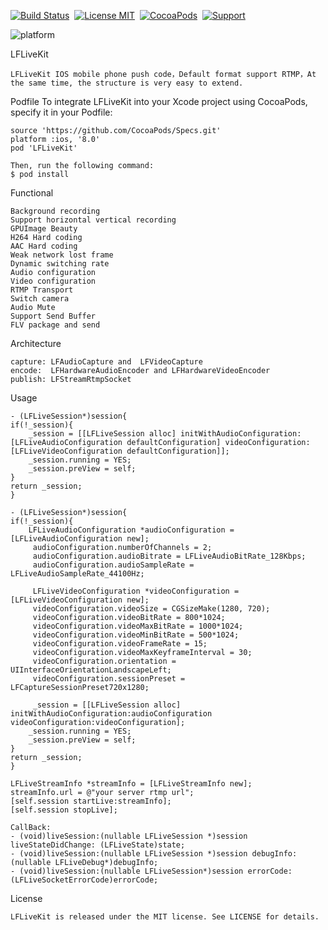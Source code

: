 
[![Build Status](https://travis-ci.org/LaiFengiOS/LFLiveKit.svg)](https://travis-ci.org/LaiFengiOS/LFLiveKit)&nbsp;
[![License MIT](https://img.shields.io/badge/license-MIT-green.svg?style=flat)](https://raw.githubusercontent.com/chenliming777/LFLiveKit/master/LICENSE)&nbsp;
[![CocoaPods](http://img.shields.io/cocoapods/v/LFLiveKit.svg?style=flat)](http://cocoapods.org/?q=LFLiveKit)&nbsp;
[![Support](https://img.shields.io/badge/support-ios8%2B-orange.svg)](https://www.apple.com/nl/ios/)&nbsp;

![platform](https://img.shields.io/badge/platform-ios-ff69b4.svg)&nbsp;

LFLiveKit

	LFLiveKit IOS mobile phone push code，Default format support RTMP，At the same time, the structure is very easy to extend.

Podfile
	To integrate LFLiveKit into your Xcode project using CocoaPods, specify it in your Podfile:
	
	source 'https://github.com/CocoaPods/Specs.git'
	platform :ios, '8.0'
	pod 'LFLiveKit'
	
	Then, run the following command:
	$ pod install


Functional

	Background recording
	Support horizontal vertical recording
	GPUImage Beauty
	H264 Hard coding
	AAC Hard coding
	Weak network lost frame
	Dynamic switching rate
	Audio configuration
	Video configuration
	RTMP Transport
	Switch camera
	Audio Mute
	Support Send Buffer
	FLV package and send
  

Architecture

	capture: LFAudioCapture and  LFVideoCapture
	encode:  LFHardwareAudioEncoder and LFHardwareVideoEncoder
	publish: LFStreamRtmpSocket
	
Usage
	
	- (LFLiveSession*)session{
    if(!_session){
        _session = [[LFLiveSession alloc] initWithAudioConfiguration:		   [LFLiveAudioConfiguration defaultConfiguration] videoConfiguration:			[LFLiveVideoConfiguration defaultConfiguration]];
        _session.running = YES;
        _session.preView = self;
    }
    return _session;
	}
	
	- (LFLiveSession*)session{
    if(!_session){
        LFLiveAudioConfiguration *audioConfiguration = [LFLiveAudioConfiguration new];
         audioConfiguration.numberOfChannels = 2;
         audioConfiguration.audioBitrate = LFLiveAudioBitRate_128Kbps;
         audioConfiguration.audioSampleRate = LFLiveAudioSampleRate_44100Hz;
         
         LFLiveVideoConfiguration *videoConfiguration = [LFLiveVideoConfiguration new];
         videoConfiguration.videoSize = CGSizeMake(1280, 720);
         videoConfiguration.videoBitRate = 800*1024;
         videoConfiguration.videoMaxBitRate = 1000*1024;
         videoConfiguration.videoMinBitRate = 500*1024;
         videoConfiguration.videoFrameRate = 15;
         videoConfiguration.videoMaxKeyframeInterval = 30;
         videoConfiguration.orientation = UIInterfaceOrientationLandscapeLeft;
         videoConfiguration.sessionPreset = LFCaptureSessionPreset720x1280;
         
         _session = [[LFLiveSession alloc] 				initWithAudioConfiguration:audioConfiguration 				videoConfiguration:videoConfiguration];
        _session.running = YES;
        _session.preView = self;
    }
    return _session;
	}
	
	LFLiveStreamInfo *streamInfo = [LFLiveStreamInfo new];
	streamInfo.url = @"your server rtmp url";
	[self.session startLive:streamInfo];
	[self.session stopLive];
	
	CallBack:
	- (void)liveSession:(nullable LFLiveSession *)session liveStateDidChange: (LFLiveState)state;
	- (void)liveSession:(nullable LFLiveSession *)session debugInfo:(nullable LFLiveDebug*)debugInfo;
	- (void)liveSession:(nullable LFLiveSession*)session errorCode:(LFLiveSocketErrorCode)errorCode;
	
 License
 
 	LFLiveKit is released under the MIT license. See LICENSE for details.
	






